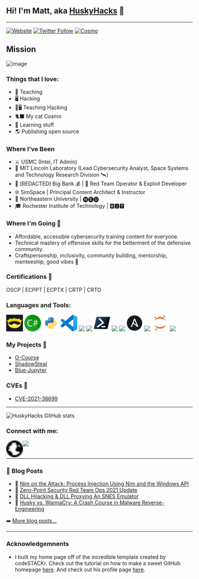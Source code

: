 ## Hi! I'm Matt, aka [HuskyHacks][website] 👋

---

[![Website](https://img.shields.io/website?label=HuskyHacks.dev&style=for-the-badge&url=https%3A%2F%2Fhuskyhacks.dev)](https://huskyhacks.dev/)
[![Twitter Follow](https://img.shields.io/twitter/follow/HuskyHacksMK?color=1DA1F2&logo=twitter&style=for-the-badge)](https://twitter.com/intent/follow?original_referer=https%3A%2F%2Fgithub.com%2FHuskyHacksMK&screen_name=HuskyHacksMK)
[![Cosmo](https://img.shields.io/static/v1?label=COSMO&message=SLEEPING&color=GREEN&style=for-the-badge)](https://huskyhacks.dev/)

## Mission
![image](https://user-images.githubusercontent.com/57866415/134733492-e8037eb9-9536-491b-adeb-bbd484ea2d16.png)

### Things that I love:
- 📕 Teaching
- 🖥️ Hacking
- 📕🖥️ Teaching Hacking
- 🐈‍⬛ My cat Cosmo 
- 📒 Learning stuff
- 🌎 Publishing open source

### Where I've Been
- ⚔️ USMC (Intel, IT Admin)
- 🧪 MIT Lincoln Laboratory (Lead Cybersecurity Analyst, Space Systems and Technology Research Division 🛰️)
- 🏧 [REDACTED] Big Bank 💰 | 🔴 Red Team Operator & Exploit Developer 
- 🌐 SimSpace | Principal Content Architect & Instructor
- 🏫 Northeastern University | 🅝🅔🅤 
- 🎓 Rochester Institute of Technology | 🆁🅸🆃


### Where I'm Going 🧭
- Affordable, accessible cybersecurity training content for everyone.
- Technical mastery of offensive skills for the betterment of the defensive community.
- Craftspersonship, inclusivity, community building, mentorship, menteeship, good vibes 🎵

### Certifications 📜
OSCP | ECPPT | ECPTX | CRTP | CRTO

### Languages and Tools:
<div align=left>
<code><img height="45" src="https://raw.githubusercontent.com/github/explore/80688e429a7d4ef2fca1e82350fe8e3517d3494d/topics/nim/nim.png"></code>
<code><img height="45" src="https://raw.githubusercontent.com/github/explore/80688e429a7d4ef2fca1e82350fe8e3517d3494d/topics/csharp/csharp.png"></code>
<code><img height="45" src="https://raw.githubusercontent.com/github/explore/80688e429a7d4ef2fca1e82350fe8e3517d3494d/topics/python/python.png"></code>
<code><img height="45" src="https://raw.githubusercontent.com/github/explore/80688e429a7d4ef2fca1e82350fe8e3517d3494d/topics/visual-studio-code/visual-studio-code.png"></code>
<code><img height="45" src="https://raw.githubusercontent.com/wiki/EmpireProject/Empire/Images/empire_logo.png"></code>
<code><img height="45" src="https://icon2.cleanpng.com/20180524/jcw/kisspng-metasploit-project-penetration-test-security-hacke-5b072f9aa8b428.840692331527197594691.jpg"></code>
<code><img height="45" src="https://raw.githubusercontent.com/github/explore/80688e429a7d4ef2fca1e82350fe8e3517d3494d/topics/powershell/powershell.png"></code>
<code><img height="45" src="https://symbols.getvecta.com/stencil_94/16_raspberry-pi-icon.087cac93d9.svg"></code>
<code><img height="45" src="https://raw.githubusercontent.com/Ne0nd0g/merlin/master/docs/images/merlin.png"></code>
<code><img src="https://raw.githubusercontent.com/github/explore/80688e429a7d4ef2fca1e82350fe8e3517d3494d/topics/ansible/ansible.png" height="45"></code>
<code><img src="https://raw.githubusercontent.com/mandiant/flare-vm/master/flarevm.png" height="45"></code>
<code><img src="https://raw.githubusercontent.com/github/explore/80688e429a7d4ef2fca1e82350fe8e3517d3494d/topics/jupyter-notebook/jupyter-notebook.png" height="45"></code>
<code><img src="https://raw.githubusercontent.com/cobbr/Covenant/c53155615563cf68979820356b8430e4eb01207d/Covenant/wwwroot/images/favicon.svg" height="45"></code>
</div>


### My Projects 🚧
- [O-Course](https://github.com/HuskyHacks/O-Course)
- [ShadowSteal](https://github.com/HuskyHacks/ShadowSteal)
- [Blue-Jupyter](https://github.com/HuskyHacks/blue-jupyter)


### CVEs 🐛
- [CVE-2021-38699](https://github.com/HuskyHacks/CVE-2021-38699-Reflected-XSS)

---

![HuskyHacks GitHub stats](https://github-readme-stats.vercel.app/api?username=huskyhacks&count_private=true&theme=dracula)


### Connect with me:

[<img align="left" width="45px" src="https://raw.githubusercontent.com/iconic/open-iconic/master/svg/globe.svg" />][website]
[<img align="left" width="45px" src="https://cdn.jsdelivr.net/npm/simple-icons@v3/icons/twitter.svg" />][twitter]

<br />
<br />


---

### 📕 Blog Posts

<!-- BLOG-POST-LIST:START -->
- 👑 [Nim on the Attack: Process Injection Using Nim and the Windows API](https://huskyhacks.dev/2021/07/17/nim-exploit-dev/)
- 🔴 [Zero-Point Security Red Team Ops 2021 Update](https://huskyhacks.dev/2021/08/04/rto-2021/)
- 💉 [DLL Hijacking & DLL Proxying An SNES Emulator](https://huskyhacks.dev/2021/08/29/dll-hijacking-dll-proxying-an-snes-emulator/)
- 🦠 [Husky vs. WannaCry: A Crash Course in Malware Reverse-Engineering](https://huskyhacks.dev/2020/08/15/husky-vs-wannacry/)
<!-- BLOG-POST-LIST:END -->

➡️ [More blog posts...](https://huskyhacks.dev/blog-feed/)

[website]: https://huskyhacks.dev
[twitter]: https://twitter.com/HuskyHacksMK

---

### Acknowledgemnents
- I built my home page off of the incredible template created by codeSTACKr. Check out the tutorial on how to make a sweet GitHub homepage [here](https://www.youtube.com/watch?v=ECuqb5Tv9qI&ab_channel=codeSTACKr). And check out his profile page [here](https://github.com/codeSTACKr).
